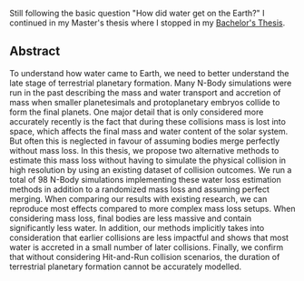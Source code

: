 Still following the basic question "How did water get on the Earth?" I continued in my Master's thesis where I stopped in my
[Bachelor's Thesis](/en/bachelorarbeit). 

## Abstract

To understand how water came to Earth, we need to better understand the late stage of terrestrial
planetary formation. Many N-Body simulations were run in the past describing the mass and water
transport and accretion of mass when smaller planetesimals and protoplanetary embryos collide to form
the final planets. One major detail that is only considered more accurately recently is the fact that
during these collisions mass is lost into space, which affects the final mass and water content of the
solar system. But often this is neglected in favour of assuming bodies merge perfectly without mass
loss. In this thesis, we propose two alternative methods to estimate this mass loss without having to
simulate the physical collision in high resolution by using an existing dataset of collision outcomes. We
run a total of 98 N-Body simulations implementing these water loss estimation methods in addition
to a randomized mass loss and assuming perfect merging. When comparing our results with existing
research, we can reproduce most effects compared to more complex mass loss setups. When considering
mass loss, final bodies are less massive and contain significantly less water. In addition, our methods
implicitly takes into consideration that earlier collisions are less impactful and shows that most water is
accreted in a small number of later collisions. Finally, we confirm that without considering Hit-and-Run
collision scenarios, the duration of terrestrial planetary formation cannot be accurately modelled.
